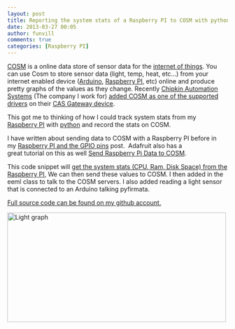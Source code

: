 ```yaml
---
layout: post
title: Reporting the system stats of a Raspberry PI to COSM with python 
date: 2013-03-27 00:05
author: funvill
comments: true
categories: [Raspberry PI]
---
```

<a href="https://cosm.com/">COSM</a> is a online data store of sensor data for the <a href="http://en.wikipedia.org/wiki/Internet_of_Things">internet of things</a>. You can use Cosm to store sensor data (light, temp, heat, etc...) from your internet enabled device (<a href="http://www.arduino.cc/">Arduino</a>, <a href="http://www.raspberrypi.org/">Raspberry PI</a>, etc) online and produce pretty graphs of the values as they change. Recently <a href="http://www.chipkin.com/">Chipkin Automation Systems</a> (The company I work for) <a href="http://www.chipkin.com/bacnet-ipmstp-to-cosm-data-logger/">added COSM as one of the supported drivers</a> on their <a href="http://www.chipkin.com/products/cas-gateways/">CAS Gateway device</a>.

This got me to thinking of how I could track system stats from my <a href="http://www.raspberrypi.org/">Raspberry PI</a> with <a href="http://www.python.org/">python</a> and record the stats on COSM.

I have written about sending data to COSM with a Raspberry PI before in my <a href="http://blog.abluestar.com/raspberry-pi-and-the-gpio-pins/">Raspberry PI and the GPIO pins</a> post.  Adafruit also has a great tutorial on this as well <a href="http://learn.adafruit.com/send-raspberry-pi-data-to-cosm/overview">Send Raspberry Pi Data to COSM</a>.

This code snippet will <a href="https://gist.github.com/funvill/5252169">get the system stats (CPU, Ram, Disk Space) from the Raspberry PI</a>, We can then send these values to COSM. I then added in the eeml class to talk to the COSM servers. I also added reading a light sensor that is connected to an Arduino talking pyfirmata.

<a href="https://github.com/funvill/RaspberryPIExamples/blob/master/examples/datalogger.py">Full source code can be found on my github account.</a>

<a href="https://cosm.com/v2/feeds/120539/"><img class="aligncenter" alt="Light graph" src="https://api.cosm.com/v2/feeds/120539/datastreams/RoomTemperature.png?width=730&amp;height=250&amp;colour=%23f15a24&amp;duration=1week&amp;title=Temperature%20in%20Chipkin's%20Office&amp;show_axis_labels=true&amp;detailed_grid=true&amp;scale=auto" width="500" height="250" /></a>

&nbsp;

&nbsp;

&nbsp;
